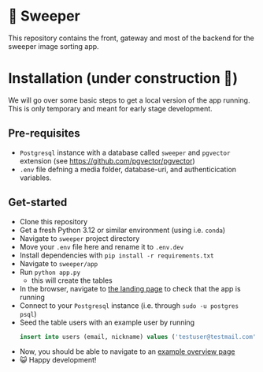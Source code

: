 # 🧹 Sweeper
This repository contains the front, gateway and most of the backend for the sweeper image sorting app.

# Installation (under construction 🚧)
We will go over some basic steps to get a local version of the app running. This is only temporary and meant for early stage development. 


## Pre-requisites
- `Postgresql` instance with a database called `sweeper` and `pgvector` extension (see https://github.com/pgvector/pgvector)
- `.env` file defning a media folder, database-uri, and authenticication variables.

## Get-started
- Clone this repository
- Get a fresh Python 3.12 or similar environment (using i.e. `conda`)
- Navigate to `sweeper` project directory
- Move your `.env` file here and rename it to `.env.dev`
- Install dependencies with `pip install -r requirements.txt`
- Navigate to `sweeper/app`
- Run `python app.py`
	- this will create the tables
- In the browser, navigate to [the landing page](127.0.0.1:5000) to check that the app is running
- Connect to your `Postgresql` instance (i.e. through `sudo -u postgres psql`)
- Seed the table users with an example user by running
	```sql
	insert into users (email, nickname) values ('testuser@testmail.com', 'testuser');
	```
- Now, you should be able to navigate to an [example overview page](http://127.0.0.1:5000/overview/testuser@testmail.com)
- 😺 Happy development! 